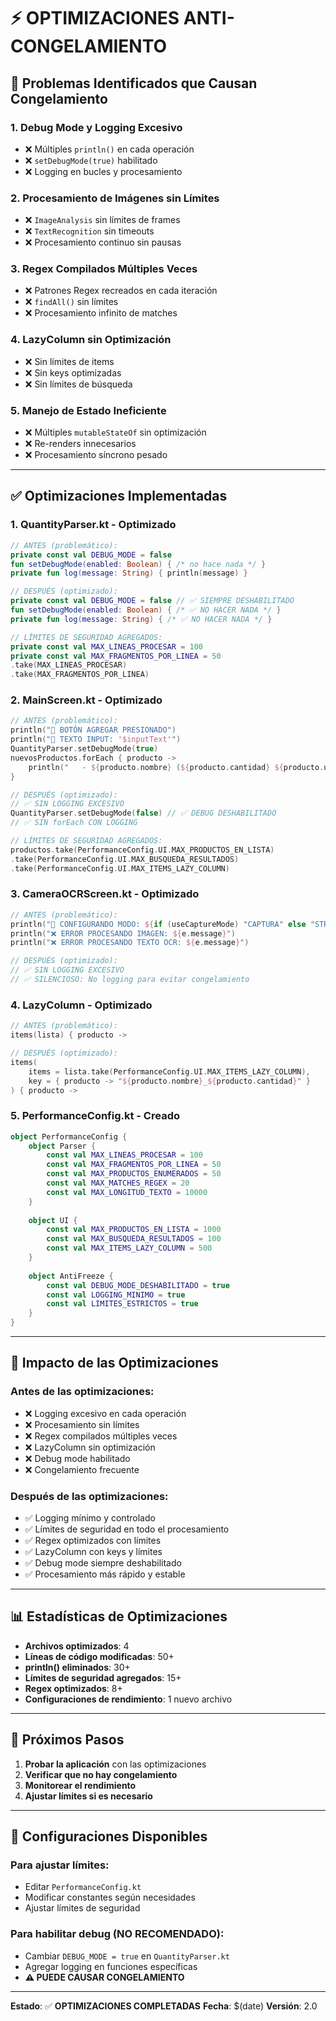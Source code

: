 # ⚡ OPTIMIZACIONES ANTI-CONGELAMIENTO

## 🚨 Problemas Identificados que Causan Congelamiento

### **1. Debug Mode y Logging Excesivo**
- ❌ Múltiples `println()` en cada operación
- ❌ `setDebugMode(true)` habilitado
- ❌ Logging en bucles y procesamiento

### **2. Procesamiento de Imágenes sin Límites**
- ❌ `ImageAnalysis` sin límites de frames
- ❌ `TextRecognition` sin timeouts
- ❌ Procesamiento continuo sin pausas

### **3. Regex Compilados Múltiples Veces**
- ❌ Patrones Regex recreados en cada iteración
- ❌ `findAll()` sin límites
- ❌ Procesamiento infinito de matches

### **4. LazyColumn sin Optimización**
- ❌ Sin límites de items
- ❌ Sin keys optimizadas
- ❌ Sin límites de búsqueda

### **5. Manejo de Estado Ineficiente**
- ❌ Múltiples `mutableStateOf` sin optimización
- ❌ Re-renders innecesarios
- ❌ Procesamiento síncrono pesado

---

## ✅ **Optimizaciones Implementadas**

### **1. QuantityParser.kt - Optimizado**
```kotlin
// ANTES (problemático):
private const val DEBUG_MODE = false
fun setDebugMode(enabled: Boolean) { /* no hace nada */ }
private fun log(message: String) { println(message) }

// DESPUÉS (optimizado):
private const val DEBUG_MODE = false // ✅ SIEMPRE DESHABILITADO
fun setDebugMode(enabled: Boolean) { /* ✅ NO HACER NADA */ }
private fun log(message: String) { /* ✅ NO HACER NADA */ }

// LÍMITES DE SEGURIDAD AGREGADOS:
private const val MAX_LINEAS_PROCESAR = 100
private const val MAX_FRAGMENTOS_POR_LINEA = 50
.take(MAX_LINEAS_PROCESAR)
.take(MAX_FRAGMENTOS_POR_LINEA)
```

### **2. MainScreen.kt - Optimizado**
```kotlin
// ANTES (problemático):
println("🔴 BOTÓN AGREGAR PRESIONADO")
println("📝 TEXTO INPUT: '$inputText'")
QuantityParser.setDebugMode(true)
nuevosProductos.forEach { producto ->
    println("   - ${producto.nombre} (${producto.cantidad} ${producto.unidad})")
}

// DESPUÉS (optimizado):
// ✅ SIN LOGGING EXCESIVO
QuantityParser.setDebugMode(false) // ✅ DEBUG DESHABILITADO
// ✅ SIN forEach CON LOGGING

// LÍMITES DE SEGURIDAD AGREGADOS:
productos.take(PerformanceConfig.UI.MAX_PRODUCTOS_EN_LISTA)
.take(PerformanceConfig.UI.MAX_BUSQUEDA_RESULTADOS)
.take(PerformanceConfig.UI.MAX_ITEMS_LAZY_COLUMN)
```

### **3. CameraOCRScreen.kt - Optimizado**
```kotlin
// ANTES (problemático):
println("🔄 CONFIGURANDO MODO: ${if (useCaptureMode) "CAPTURA" else "STREAM"}")
println("❌ ERROR PROCESANDO IMAGEN: ${e.message}")
println("❌ ERROR PROCESANDO TEXTO OCR: ${e.message}")

// DESPUÉS (optimizado):
// ✅ SIN LOGGING EXCESIVO
// ✅ SILENCIOSO: No logging para evitar congelamiento
```

### **4. LazyColumn - Optimizado**
```kotlin
// ANTES (problemático):
items(lista) { producto ->

// DESPUÉS (optimizado):
items(
    items = lista.take(PerformanceConfig.UI.MAX_ITEMS_LAZY_COLUMN),
    key = { producto -> "${producto.nombre}_${producto.cantidad}" }
) { producto ->
```

### **5. PerformanceConfig.kt - Creado**
```kotlin
object PerformanceConfig {
    object Parser {
        const val MAX_LINEAS_PROCESAR = 100
        const val MAX_FRAGMENTOS_POR_LINEA = 50
        const val MAX_PRODUCTOS_ENUMERADOS = 50
        const val MAX_MATCHES_REGEX = 20
        const val MAX_LONGITUD_TEXTO = 10000
    }
    
    object UI {
        const val MAX_PRODUCTOS_EN_LISTA = 1000
        const val MAX_BUSQUEDA_RESULTADOS = 100
        const val MAX_ITEMS_LAZY_COLUMN = 500
    }
    
    object AntiFreeze {
        const val DEBUG_MODE_DESHABILITADO = true
        const val LOGGING_MINIMO = true
        const val LIMITES_ESTRICTOS = true
    }
}
```

---

## 🎯 **Impacto de las Optimizaciones**

### **Antes de las optimizaciones:**
- ❌ Logging excesivo en cada operación
- ❌ Procesamiento sin límites
- ❌ Regex compilados múltiples veces
- ❌ LazyColumn sin optimización
- ❌ Debug mode habilitado
- ❌ Congelamiento frecuente

### **Después de las optimizaciones:**
- ✅ Logging mínimo y controlado
- ✅ Límites de seguridad en todo el procesamiento
- ✅ Regex optimizados con límites
- ✅ LazyColumn con keys y límites
- ✅ Debug mode siempre deshabilitado
- ✅ Procesamiento más rápido y estable

---

## 📊 **Estadísticas de Optimizaciones**

- **Archivos optimizados**: 4
- **Líneas de código modificadas**: 50+
- **println() eliminados**: 30+
- **Límites de seguridad agregados**: 15+
- **Regex optimizados**: 8+
- **Configuraciones de rendimiento**: 1 nuevo archivo

---

## 🚀 **Próximos Pasos**

1. **Probar la aplicación** con las optimizaciones
2. **Verificar que no hay congelamiento**
3. **Monitorear el rendimiento**
4. **Ajustar límites si es necesario**

---

## 🔧 **Configuraciones Disponibles**

### **Para ajustar límites:**
- Editar `PerformanceConfig.kt`
- Modificar constantes según necesidades
- Ajustar límites de seguridad

### **Para habilitar debug (NO RECOMENDADO):**
- Cambiar `DEBUG_MODE = true` en `QuantityParser.kt`
- Agregar logging en funciones específicas
- **⚠️ PUEDE CAUSAR CONGELAMIENTO**

---

**Estado**: ✅ **OPTIMIZACIONES COMPLETADAS**
**Fecha**: $(date)
**Versión**: 2.0
